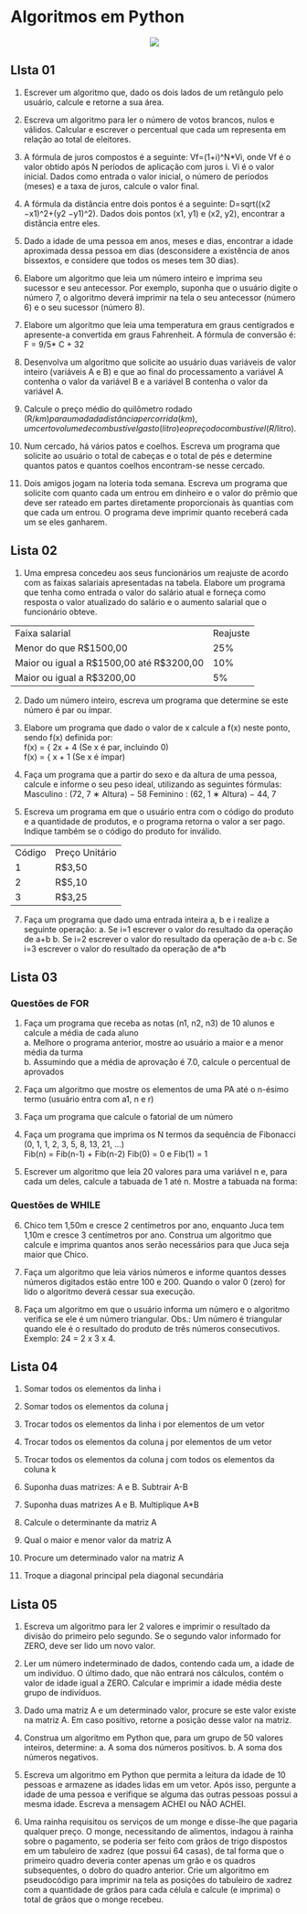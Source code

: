 # Algoritmos em Python

<p align="center">
<img src="http://img.shields.io/static/v1?label=STATUS&message=EM%20DESENVOLVIMENTO&color=GREEN&style=for-the-badge"/>
</p>

## LIsta 01

1. Escrever um algoritmo que, dado os dois lados de um retângulo pelo usuário,
calcule e retorne a sua área.


2. Escreva um algoritmo para ler o número de votos brancos, nulos e válidos.
Calcular e escrever o percentual que cada um representa em relação ao total
de eleitores.


3. A fórmula de juros compostos é a seguinte: Vf=(1+i)^N*Vi, onde Vf é o valor
obtido após N períodos de aplicação com juros i. Vi é o valor inicial. Dados
como entrada o valor inicial, o número de períodos (meses) e a taxa de juros,
calcule o valor final.


4. A fórmula da distância entre dois pontos é a seguinte:
D=sqrt((x2 −x1)^2+(y2 −y1)^2).
Dados dois pontos (x1, y1) e (x2, y2), encontrar a distância entre eles.


5. Dado a idade de uma pessoa em anos, meses e dias, encontrar a idade
aproximada dessa pessoa em dias (desconsidere a existência de anos
bissextos, e considere que todos os meses tem 30 dias).


6. Elabore um algoritmo que leia um número inteiro e imprima seu sucessor e
seu antecessor. Por exemplo, suponha que o usuário digite o número 7, o
algoritmo deverá imprimir na tela o seu antecessor (número 6) e o seu
sucessor (número 8).


7. Elabore um algoritmo que leia uma temperatura em graus centígrados e
apresente-a convertida em graus Fahrenheit. A fórmula de conversão é: F = 9/5* C + 32


8. Desenvolva um algoritmo que solicite ao usuário duas variáveis de valor inteiro
(variáveis A e B) e que ao final do processamento a variável A contenha o valor
da variável B e a variável B contenha o valor da variável A.


9. Calcule o preço médio do quilômetro rodado (R$/km) para uma dada
distância percorrida (km), um certo volume de combustível gasto (litro) e o
preço do combustível (R$/litro).


10. Num cercado, há vários patos e coelhos. Escreva um programa que solicite ao usuário o total de cabeças e o total de pés e determine quantos patos e
quantos coelhos encontram-se nesse cercado.


11. Dois amigos jogam na loteria toda semana. Escreva um programa que solicite
com quanto cada um entrou em dinheiro e o valor do prêmio que deve ser
rateado em partes diretamente proporcionais às quantias com que cada um
entrou. O programa deve imprimir quanto receberá cada um se eles
ganharem.


## Lista 02
1. Uma empresa concedeu aos seus funcionários um reajuste de acordo com as
faixas salariais apresentadas na tabela. Elabore um programa que tenha como
entrada o valor do salário atual e forneça como resposta o valor atualizado do
salário e o aumento salarial que o funcionário obteve.
<table>
<tr>
    <td>Faixa salarial</td>
    <td>Reajuste</td>
</tr>
<tr>
    <td>Menor do que R$1500,00</td>
    <td>25%</td>
</tr>
<tr>
    <td>Maior ou igual a R$1500,00 até R$3200,00</td>
    <td>10%</td>
</tr>
<tr>
    <td>Maior ou igual a R$3200,00</td>
    <td>5%</td>
</tr>
</table>


2. Dado um número inteiro, escreva um programa que determine se este
número é par ou ímpar.


3. Elabore um programa que dado o valor de x calcule a f(x) neste ponto, sendo
f(x) definida por: <br/>
f(x) = { 2x + 4   (Se x é par, incluindo 0)<br/>
f(x) = { x + 1 (Se x é ímpar)


4. Faça um programa que a partir do sexo e da altura de uma pessoa, calcule e
informe o seu peso ideal, utilizando as seguintes fórmulas:
Masculino : (72, 7 ∗ Altura) − 58
Feminino : (62, 1 ∗ Altura) − 44, 7


5. Escreva um programa em que o usuário entra com o código do produto e a
quantidade de produtos, e o programa retorna o valor a ser pago. Indique
também se o código do produto for inválido.

<table>
<tr>
    <td>Código</td>
    <td>Preço Unitário</td>
</tr>
<tr>
    <td>1</td>
    <td>R$3,50</td>
</tr>
<tr>
    <td>2</td>
    <td>R$5,10</td>
</tr>
<tr>
    <td>3</td>
    <td>R$3,25</td>
</tr>
</table>


7. Faça um programa que dado uma entrada inteira a, b e i realize a seguinte
operação:
a. Se i=1 escrever o valor do resultado da operação de a+b
b. Se i=2 escrever o valor do resultado da operação de a-b
c. Se i=3 escrever o valor do resultado da operação de a*b


## Lista 03

### Questões de FOR

1. Faça um programa que receba as notas (n1, n2, n3) de 10 alunos e calcule a
média de cada aluno<br/>
a. Melhore o programa anterior, mostre ao usuário a maior e a menor
média da turma<br/>
b. Assumindo que a média de aprovação é 7.0, calcule o percentual de
aprovados


2. Faça um algoritmo que mostre os elementos de uma PA até o n-ésimo termo
(usuário entra com a1, n e r)


3. Faça um programa que calcule o fatorial de um número


4. Faça um programa que imprima os N termos da sequência de Fibonacci (0, 1,
1, 2, 3, 5, 8, 13, 21, ...)<br/>
Fib(n) = Fib(n-1) + Fib(n-2) Fib(0) = 0 e Fib(1) = 1


5. Escrever um algoritmo que leia 20 valores para uma variável n e, para cada um
deles, calcule a tabuada de 1 até n. Mostre a tabuada na forma:


### Questões de WHILE
6. Chico tem 1,50m e cresce 2 centímetros por ano, enquanto Juca tem 1,10m e
cresce 3 centímetros por ano. Construa um algoritmo que calcule e imprima
quantos anos serão necessários para que Juca seja maior que Chico.


7. Faça um algoritmo que leia vários números e informe quantos desses
números digitados estão entre 100 e 200. Quando o valor 0 (zero) for lido o
algoritmo deverá cessar sua execução.


8. Faça um algoritmo em que o usuário informa um número e o algoritmo
verifica se ele é um número triangular. Obs.: Um número é triangular quando
ele é o resultado do produto de três números consecutivos. Exemplo: 24 = 2 x 3
x 4.

## Lista 04
1. Somar todos os elementos da linha i


2. Somar todos os elementos da coluna j


3. Trocar todos os elementos da linha i por elementos de um vetor


4. Trocar todos os elementos da coluna j por elementos de um vetor


5. Trocar todos os elementos da coluna j com todos os elementos da coluna k


6. Suponha duas matrizes: A e B. Subtrair A-B


7. Suponha duas matrizes A e B. Multiplique A*B


8. Calcule o determinante da matriz A


9. Qual o maior e menor valor da matriz A


10. Procure um determinado valor na matriz A


11. Troque a diagonal principal pela diagonal secundária


## Lista 05
1. Escreva um algoritmo para ler 2 valores e imprimir o resultado da divisão do
primeiro pelo segundo. Se o segundo valor informado for ZERO, deve ser lido
um novo valor.


2. Ler um número indeterminado de dados, contendo cada um, a idade de um
indivíduo. O último dado, que não entrará nos cálculos, contém o valor de
idade igual a ZERO. Calcular e imprimir a idade média deste grupo de
indivíduos.


3. Dado uma matriz A e um determinado valor, procure se este valor existe na
matriz A. Em caso positivo, retorne a posição desse valor na matriz.


4. Construa um algoritmo em Python que, para um grupo de 50 valores inteiros,
determine:
a. A soma dos números positivos.
b. A soma dos números negativos.


5. Escreva um algoritmo em Python que permita a leitura da idade de 10 pessoas
e armazene as idades lidas em um vetor. Após isso, pergunte a idade de uma
pessoa e verifique se alguma das outras pessoas possui a mesma idade.
Escreva a mensagem ACHEI ou NÃO ACHEI.


6. Uma rainha requisitou os serviços de um monge e disse-lhe que pagaria
qualquer preço. O monge, necessitando de alimentos, indagou à rainha sobre
o pagamento, se poderia ser feito com grãos de trigo dispostos em um
tabuleiro de xadrez (que possui 64 casas), de tal forma que o primeiro quadro
deveria conter apenas um grão e os quadros subsequentes, o dobro do
quadro anterior. Crie um algoritmo em pseudocódigo para imprimir na tela as
posições do tabuleiro de xadrez com a quantidade de grãos para cada célula e
calcule (e imprima) o total de grãos que o monge recebeu.
